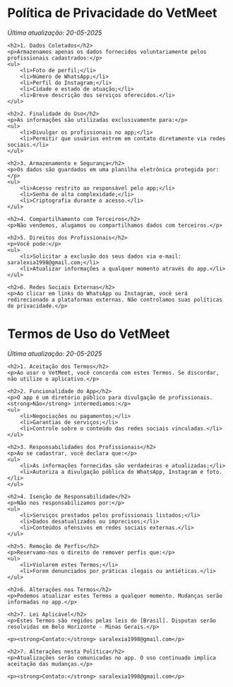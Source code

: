 
<html>  
<head>  
    <title>Política de Privacidade - VetMeet</title>  
</head>  
<body>  
    <h1>Política de Privacidade do VetMeet</h1>  
    <p><em>Última atualização: 20-05-2025</em></p>  

    <h2>1. Dados Coletados</h2>  
    <p>Armazenamos apenas os dados fornecidos voluntariamente pelos profissionais cadastrados:</p>  
    <ul>  
        <li>Foto de perfil;</li>  
        <li>Número de WhatsApp;</li>  
        <li>Perfil do Instagram;</li>  
        <li>Cidade e estado de atuação;</li>  
        <li>Breve descrição dos serviços oferecidos.</li>  
    </ul>  

    <h2>2. Finalidade do Uso</h2>  
    <p>As informações são utilizadas exclusivamente para:</p>  
    <ul>  
        <li>Divulgar os profissionais no app;</li>  
        <li>Permitir que usuários entrem em contato diretamente via redes sociais.</li>  
    </ul>  

    <h2>3. Armazenamento e Segurança</h2>  
    <p>Os dados são guardados em uma planilha eletrônica protegida por:</p>  
    <ul>  
        <li>Acesso restrito ao responsável pelo app;</li>  
        <li>Senha de alta complexidade;</li>  
        <li>Criptografia durante o acesso.</li>  
    </ul>  

    <h2>4. Compartilhamento com Terceiros</h2>  
    <p>Não vendemos, alugamos ou compartilhamos dados com terceiros.</p>  

    <h2>5. Direitos dos Profissionais</h2>  
    <p>Você pode:</p>  
    <ul>  
        <li>Solicitar a exclusão dos seus dados via e-mail: saralexia1998@gmail.com;</li>  
        <li>Atualizar informações a qualquer momento através do app.</li>  
    </ul>  

    <h2>6. Redes Sociais Externas</h2>  
    <p>Ao clicar em links do WhatsApp ou Instagram, você será redirecionado a plataformas externas. Não controlamos suas políticas de privacidade.</p>  

<html>  
<head>  
    <title>Termos de Uso - [Nome do App]</title>  
</head>  
<body>  
    <h1>Termos de Uso do VetMeet</h1>  
    <p><em>Última atualização: 20-05-2025</em></p>  

    <h2>1. Aceitação dos Termos</h2>  
    <p>Ao usar o VetMeet, você concorda com estes Termos. Se discordar, não utilize o aplicativo.</p>  

    <h2>2. Funcionalidade do App</h2>  
    <p>O app é um diretório público para divulgação de profissionais. <strong>Não</strong> intermediamos:</p>  
    <ul>  
        <li>Negociações ou pagamentos;</li>  
        <li>Garantias de serviços;</li>  
        <li>Controle sobre o conteúdo das redes sociais vinculadas.</li>  
    </ul>  

    <h2>3. Responsabilidades dos Profissionais</h2>  
    <p>Ao se cadastrar, você declara que:</p>  
    <ul>  
        <li>As informações fornecidas são verdadeiras e atualizadas;</li>  
        <li>Autoriza a divulgação pública do WhatsApp, Instagram e foto.</li>  
    </ul>  

    <h2>4. Isenção de Responsabilidade</h2>  
    <p>Não nos responsabilizamos por:</p>  
    <ul>  
        <li>Serviços prestados pelos profissionais listados;</li>  
        <li>Dados desatualizados ou imprecisos;</li>  
        <li>Conteúdos ofensivos em redes sociais externas.</li>  
    </ul>  

    <h2>5. Remoção de Perfis</h2>  
    <p>Reservamo-nos o direito de remover perfis que:</p>  
    <ul>  
        <li>Violarem estes Termos;</li>  
        <li>Forem denunciados por práticas ilegais ou antiéticas.</li>  
    </ul>  

    <h2>6. Alterações nos Termos</h2>  
    <p>Podemos atualizar estes Termos a qualquer momento. Mudanças serão informadas no app.</p>  

    <h2>7. Lei Aplicável</h2>  
    <p>Estes Termos são regidos pelas leis do [Brasil]. Disputas serão resolvidas em Belo Horizonte - Minas Gerais.</p>  

    <p><strong>Contato:</strong> saralexia1998@gmail.com</p>  
</body>  
</html>  

    <h2>7. Alterações nesta Política</h2>  
    <p>Atualizações serão comunicadas no app. O uso continuado implica aceitação das mudanças.</p>  

    <p><strong>Contato:</strong> saralexia1998@gmail.com</p>  
</body>  
</html>  
